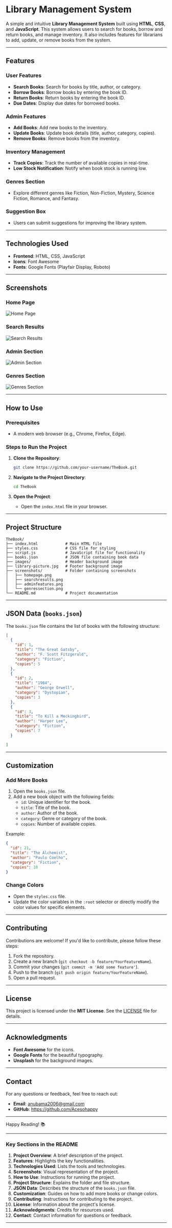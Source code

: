 
# Library Management System

A simple and intuitive **Library Management System** built using **HTML**, **CSS**, and **JavaScript**. This system allows users to search for books, borrow and return books, and manage inventory. It also includes features for librarians to add, update, or remove books from the system.

---

## Features

### User Features
- **Search Books**: Search for books by title, author, or category.
- **Borrow Books**: Borrow books by entering the book ID.
- **Return Books**: Return books by entering the book ID.
- **Due Dates**: Display due dates for borrowed books.

### Admin Features
- **Add Books**: Add new books to the inventory.
- **Update Books**: Update book details (title, author, category, copies).
- **Remove Books**: Remove books from the inventory.

### Inventory Management
- **Track Copies**: Track the number of available copies in real-time.
- **Low Stock Notification**: Notify when book stock is running low.

### Genres Section
- Explore different genres like Fiction, Non-Fiction, Mystery, Science Fiction, Romance, and Fantasy.

### Suggestion Box
- Users can submit suggestions for improving the library system.

---

## Technologies Used
- **Frontend**: HTML, CSS, JavaScript
- **Icons**: Font Awesome
- **Fonts**: Google Fonts (Playfair Display, Roboto)

---

## Screenshots

### Home Page
![Home Page](/screenshots/homepage.PNG)

### Search Results
![Search Results](/screenshots/SearchResults.PNG)

### Admin Section
![Admin Section](/screenshots/AdminFeatures.PNG)

### Genres Section
![Genres Section](/screenshots/genressection.PNG)

---

## How to Use

### Prerequisites
- A modern web browser (e.g., Chrome, Firefox, Edge).

### Steps to Run the Project
1. **Clone the Repository**:
   ```bash
   git clone https://github.com/your-username/TheBook.git
   ```

2. **Navigate to the Project Directory**:
   ```bash
   cd TheBook
   ```

3. **Open the Project**:
   - Open the `index.html` file in your browser.

---

## Project Structure

```
TheBook/
├── index.html            # Main HTML file
├── styles.css            # CSS file for styling
├── script.js             # JavaScript file for functionality
├── books.json            # JSON file containing book data
├── images/               # Header background image
├── library-picture.jpg   # Footer background image
├── screenshots/          # Folder containing screenshots
│   ├── homepage.png
│   ├── searchresults.png
│   ├── adminfeatures.png
│   └── genressection.png
└── README.md             # Project documentation
```

---

## JSON Data (`books.json`)

The `books.json` file contains the list of books with the following structure:

```json
[
  {
    "id": 1,
    "title": "The Great Gatsby",
    "author": "F. Scott Fitzgerald",
    "category": "Fiction",
    "copies": 5
  },
  {
    "id": 2,
    "title": "1984",
    "author": "George Orwell",
    "category": "Dystopian",
    "copies": 3
  },
  {
    "id": 3,
    "title": "To Kill a Mockingbird",
    "author": "Harper Lee",
    "category": "Fiction",
    "copies": 7
  }

]
```

---

## Customization

### Add More Books
1. Open the `books.json` file.
2. Add a new book object with the following fields:
   - `id`: Unique identifier for the book.
   - `title`: Title of the book.
   - `author`: Author of the book.
   - `category`: Genre or category of the book.
   - `copies`: Number of available copies.

Example:
```json
{
  "id": 21,
  "title": "The Alchemist",
  "author": "Paulo Coelho",
  "category": "Fiction",
  "copies": 10
}
```

### Change Colors
- Open the `styles.css` file.
- Update the color variables in the `:root` selector or directly modify the color values for specific elements.

---

## Contributing

Contributions are welcome! If you'd like to contribute, please follow these steps:

1. Fork the repository.
2. Create a new branch (`git checkout -b feature/YourFeatureName`).
3. Commit your changes (`git commit -m 'Add some feature'`).
4. Push to the branch (`git push origin feature/YourFeatureName`).
5. Open a pull request.

---

## License

This project is licensed under the **MIT License**. See the [LICENSE](LICENSE) file for details.

---

## Acknowledgments

- **Font Awesome** for the icons.
- **Google Fonts** for the beautiful typography.
- **Unsplash** for the background images.

---

## Contact

For any questions or feedback, feel free to reach out:

- **Email**: anubama2006@gmail.com
- **GitHub**: https://github.com/Acesohappy

---

Happy Reading! 📚

---

### **Key Sections in the README**
1. **Project Overview**: A brief description of the project.
2. **Features**: Highlights the key functionalities.
3. **Technologies Used**: Lists the tools and technologies.
4. **Screenshots**: Visual representation of the project.
5. **How to Use**: Instructions for running the project.
6. **Project Structure**: Explains the folder and file structure.
7. **JSON Data**: Describes the structure of the `books.json` file.
8. **Customization**: Guides on how to add more books or change colors.
9. **Contributing**: Instructions for contributing to the project.
10. **License**: Information about the project's license.
11. **Acknowledgments**: Credits for resources used.
12. **Contact**: Contact information for questions or feedback.

---
